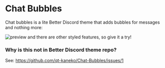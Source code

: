 # Chat Bubbles
Chat bubbles is a lite Better Discord theme that adds bubbles for messages and nothing more:

![preview](https://user-images.githubusercontent.com/100197083/196013427-4a9b748f-9389-4245-861e-d015004c8f58.png)
and there are other styled features, so give it a try!

### Why is this not in Better Discord theme repo?
See: https://github.com/qt-kaneko/Chat-Bubbles/issues/1